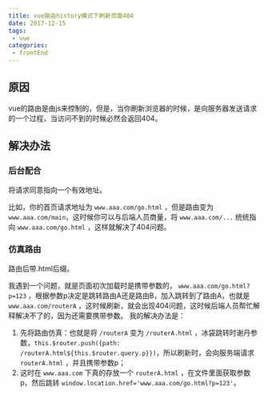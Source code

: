 ```yaml
---
title: vue路由history模式下刷新页面404   
date: 2017-12-15
tags:
 - vue
categories: 
 - frontEnd
---
```


## 原因
vue的路由是由js来控制的，但是，当你刷新浏览器的时候，是向服务器发送请求的一个过程，当访问不到的时候必然会返回404。

<!-- more -->

## 解决办法

### 后台配合

将请求同意指向一个有效地址。

比如，你的首页请求地址为 `www.aaa.com/go.html` ，但是路由变为`www.aaa.com/main`，这时候你可以与后端人员商量，将 `www.aaa.com/...` 统统指向 `www.aaa.com/go.html` ，这样就解决了404问题。
### 仿真路由

路由后带.html后缀。

我遇到一个问题，就是页面初次加载时是携带参数的， `www.aaa.com/go.html?p=123` ，根据参数p决定是跳转路由A还是路由B，加入跳转到了路由A，也就是 `www.aaa.com/routerA` ，这时候刷新，就会出现404问题，这时候后端人员帮忙解释解决不了的，因为还需要携带参数。
我的解决办法是：
  1. 先将路由仿真：也就是将 `/routerA` 变为 `/routerA.html` ，冰袋跳转时谢丹参数，`this.$router.push({path: /routerA.html${this.$router.query.p}})`，所以刷新时，会向服务端请求 `routerA.html` ，并且携带参数p；
  2. 这时在 `www.aaa.com` 下真的存放一个 `routerA.html` ，在文件里面获取参数p，然后跳转 `window.location.href='www.aaa.com/go.html?p=123'`。  
